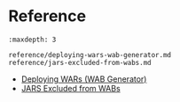 # Reference

```{toctree}
:maxdepth: 3

reference/deploying-wars-wab-generator.md
reference/jars-excluded-from-wabs.md
```

* [Deploying WARs (WAB Generator)](./reference/deploying-wars-wab-generator.md)
* [JARS Excluded from WABs](./reference/jars-excluded-from-wabs.md)
